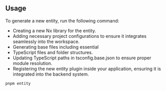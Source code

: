 ## Usage

To generate a new entity, run the following command:

* Creating a new Nx library for the entity.
* Adding necessary project configurations to ensure it integrates seamlessly into the workspace.
* Generating base files including essential 
* TypeScript files and folder structures.
* Updating TypeScript paths in tsconfig.base.json to ensure proper module resolution.
* Registering the new entity plugin inside your application, ensuring it is integrated into the backend system.

```bash
pnpm entity
